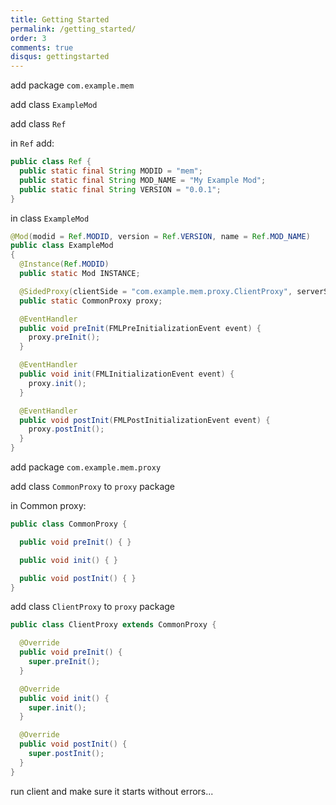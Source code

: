 ```yaml
---
title: Getting Started
permalink: /getting_started/
order: 3
comments: true
disqus: gettingstarted
---
```


add package `com.example.mem`

add class `ExampleMod`

add class `Ref`

in `Ref` add:

```java
public class Ref {
  public static final String MODID = "mem";
  public static final String MOD_NAME = "My Example Mod";
  public static final String VERSION = "0.0.1";
}
```

in class `ExampleMod`

```java
@Mod(modid = Ref.MODID, version = Ref.VERSION, name = Ref.MOD_NAME)
public class ExampleMod
{
  @Instance(Ref.MODID)
  public static Mod INSTANCE;

  @SidedProxy(clientSide = "com.example.mem.proxy.ClientProxy", serverSide = "com.example.mem.proxy.CommonProxy")
  public static CommonProxy proxy;

  @EventHandler
  public void preInit(FMLPreInitializationEvent event) {
    proxy.preInit();
  }

  @EventHandler
  public void init(FMLInitializationEvent event) {
    proxy.init();
  }

  @EventHandler
  public void postInit(FMLPostInitializationEvent event) {
    proxy.postInit();
  }
}
```

add package `com.example.mem.proxy`

add class `CommonProxy` to `proxy` package

in Common proxy:

```java
public class CommonProxy {

  public void preInit() { }

  public void init() { }

  public void postInit() { }
}
```

add class `ClientProxy` to `proxy` package

```java
public class ClientProxy extends CommonProxy {

  @Override
  public void preInit() {
    super.preInit();
  }

  @Override
  public void init() {
    super.init();
  }

  @Override
  public void postInit() {
    super.postInit();
  }
}
```

run client and make sure it starts without errors...

